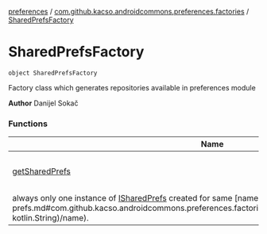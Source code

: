 [preferences](../../index.md) / [com.github.kacso.androidcommons.preferences.factories](../index.md) / [SharedPrefsFactory](.)

# SharedPrefsFactory

`object SharedPrefsFactory`

Factory class which generates repositories available in preferences module

**Author**
Danijel Sokač

### Functions

| Name | Summary |
|---|---|
| [getSharedPrefs](get-shared-prefs.md) | `fun getSharedPrefs(context: <ERROR CLASS>, name: String): `[`ISharedPrefs`](../../com.github.kacso.androidcommons.preferences/-i-shared-prefs/index.md)<br>Obtain instance of [ISharedPrefs](../../com.github.kacso.androidcommons.preferences/-i-shared-prefs/index.md) for given [name](get-shared-prefs.md#com.github.kacso.androidcommons.preferences.factories.SharedPrefsFactory$getSharedPrefs(, kotlin.String)/name). This method will ensure that there is
always only one instance of [ISharedPrefs](../../com.github.kacso.androidcommons.preferences/-i-shared-prefs/index.md) created for same [name](get-shared-prefs.md#com.github.kacso.androidcommons.preferences.factories.SharedPrefsFactory$getSharedPrefs(, kotlin.String)/name). |
